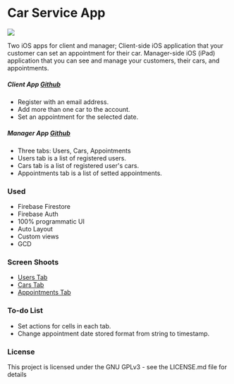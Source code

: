 # Car Service App
![](https://i.imgur.com/6ehDRPv.png)

Two iOS apps for client and manager;
Client-side iOS application that your customer can set an appointment for their car.
Manager-side iOS (iPad) application that you can see and manage your customers, their cars, and appointments.

##### Client App [Github](https://github.com/foytingo/Car-Service-App "Github")
- Register with an email address.
- Add more than one car to the account.
- Set an appointment for the selected date.

##### Manager App [Github](https://github.com/foytingo/Car-Sevice-Manager-App "Github")
- Three tabs: Users, Cars, Appointments
- Users tab is a list of registered users.
- Cars tab is a list of registered user's cars.
- Appointments tab is a list of setted appointments.

### Used
- Firebase Firestore
- Firebase Auth
- 100% programmatic UI
- Auto Layout
- Custom views
- GCD


### Screen Shoots
- [Users Tab](https://i.imgur.com/OSYI0vD.png "Users Tab")
- [Cars Tab](https://i.imgur.com/9xihv8s.png "Cars Tab")
- [Appointments Tab](https://i.imgur.com/zt4KV2V.png "Appointments Tab")

### To-do List
- Set actions for cells in each tab.
- Change appointment date stored format from string to timestamp.

### License

This project is licensed under the GNU GPLv3 - see the LICENSE.md file for details
